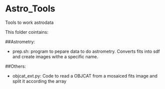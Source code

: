 # Astro_Tools
Tools to work astrodata

This folder cointains:

##Astrometry: 

- prep.sh: program to pepare data to do astrometry. Converts fits into sdf and create images withe a specific name.

##Others:

- objcat_ext.py: Code to read a OBJCAT from a mosaiced fits image and split it according the array

